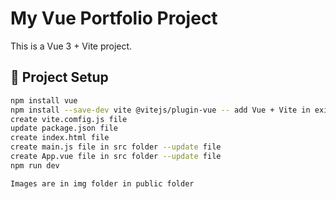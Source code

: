 # My Vue Portfolio Project

This is a Vue 3 + Vite project.

## 🚀 Project Setup

```bash
npm install vue
npm install --save-dev vite @vitejs/plugin-vue -- add Vue + Vite in existing project
create vite.comfig.js file
update package.json file
create index.html file
create main.js file in src folder --update file
create App.vue file in src folder --update file
npm run dev

Images are in img folder in public folder
